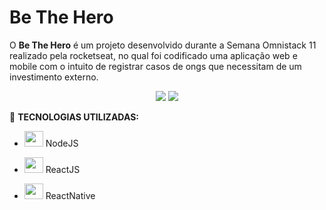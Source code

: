 # Be The Hero
O **Be The Hero** é um projeto desenvolvido durante a Semana Omnistack 11 realizado pela rocketseat, no qual foi codificado uma aplicação web e mobile com o intuito de registrar casos de ongs que necessitam de um investimento externo.


<p align="center">
  <img src = "https://user-images.githubusercontent.com/50887367/81873793-d7e22380-9552-11ea-9411-6456d5004578.png"  />
  <img src = "https://user-images.githubusercontent.com/50887367/81872641-7faa2200-9550-11ea-9cec-d1724a331eb1.png"  />
</p>

:rocket: **TECNOLOGIAS UTILIZADAS:**

- <img src="https://user-images.githubusercontent.com/50887367/81874982-99019d00-9555-11ea-940f-105a06629984.png"  width="30" height="25"/>          NodeJS

- <img src="https://user-images.githubusercontent.com/50887367/81874654-b2eeb000-9554-11ea-98e2-4c9391920534.png" width="30" height="25" />    ReactJS

- <img src="https://user-images.githubusercontent.com/50887367/81874654-b2eeb000-9554-11ea-98e2-4c9391920534.png" width="30" height="25" />    ReactNative
